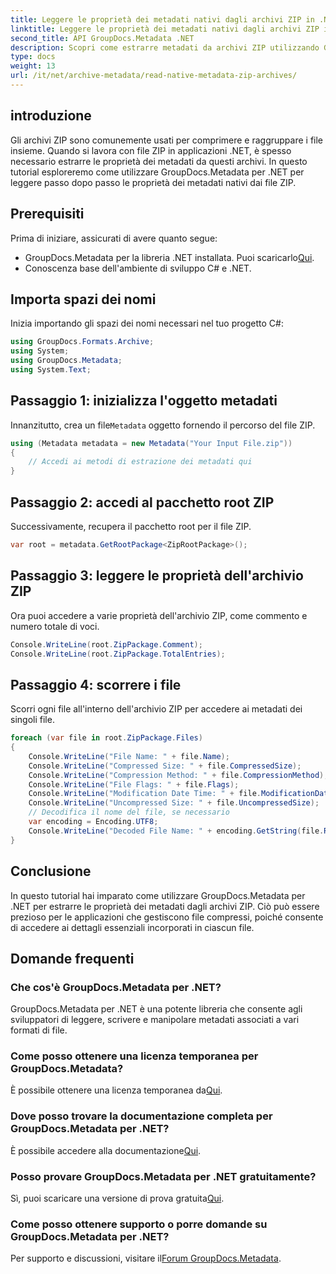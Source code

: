 ```yaml
---
title: Leggere le proprietà dei metadati nativi dagli archivi ZIP in .NET
linktitle: Leggere le proprietà dei metadati nativi dagli archivi ZIP in .NET
second_title: API GroupDocs.Metadata .NET
description: Scopri come estrarre metadati da archivi ZIP utilizzando GroupDocs.Metadata per .NET. Esplora le istruzioni dettagliate per leggere le proprietà native.
type: docs
weight: 13
url: /it/net/archive-metadata/read-native-metadata-zip-archives/
---
```

## introduzione
Gli archivi ZIP sono comunemente usati per comprimere e raggruppare i file insieme. Quando si lavora con file ZIP in applicazioni .NET, è spesso necessario estrarre le proprietà dei metadati da questi archivi. In questo tutorial esploreremo come utilizzare GroupDocs.Metadata per .NET per leggere passo dopo passo le proprietà dei metadati nativi dai file ZIP.
## Prerequisiti
Prima di iniziare, assicurati di avere quanto segue:
- GroupDocs.Metadata per la libreria .NET installata. Puoi scaricarlo[Qui](https://releases.groupdocs.com/metadata/net/).
- Conoscenza base dell'ambiente di sviluppo C# e .NET.

## Importa spazi dei nomi
Inizia importando gli spazi dei nomi necessari nel tuo progetto C#:
```csharp
using GroupDocs.Formats.Archive;
using System;
using GroupDocs.Metadata;
using System.Text;
```
## Passaggio 1: inizializza l'oggetto metadati
 Innanzitutto, crea un file`Metadata` oggetto fornendo il percorso del file ZIP.
```csharp
using (Metadata metadata = new Metadata("Your Input File.zip"))
{
    // Accedi ai metodi di estrazione dei metadati qui
}
```
## Passaggio 2: accedi al pacchetto root ZIP
Successivamente, recupera il pacchetto root per il file ZIP.
```csharp
var root = metadata.GetRootPackage<ZipRootPackage>();
```
## Passaggio 3: leggere le proprietà dell'archivio ZIP
Ora puoi accedere a varie proprietà dell'archivio ZIP, come commento e numero totale di voci.
```csharp
Console.WriteLine(root.ZipPackage.Comment);
Console.WriteLine(root.ZipPackage.TotalEntries);
```
## Passaggio 4: scorrere i file
Scorri ogni file all'interno dell'archivio ZIP per accedere ai metadati dei singoli file.
```csharp
foreach (var file in root.ZipPackage.Files)
{
    Console.WriteLine("File Name: " + file.Name);
    Console.WriteLine("Compressed Size: " + file.CompressedSize);
    Console.WriteLine("Compression Method: " + file.CompressionMethod);
    Console.WriteLine("File Flags: " + file.Flags);
    Console.WriteLine("Modification Date Time: " + file.ModificationDateTime);
    Console.WriteLine("Uncompressed Size: " + file.UncompressedSize);
    // Decodifica il nome del file, se necessario
    var encoding = Encoding.UTF8;
    Console.WriteLine("Decoded File Name: " + encoding.GetString(file.RawName));
}
```

## Conclusione
In questo tutorial hai imparato come utilizzare GroupDocs.Metadata per .NET per estrarre le proprietà dei metadati dagli archivi ZIP. Ciò può essere prezioso per le applicazioni che gestiscono file compressi, poiché consente di accedere ai dettagli essenziali incorporati in ciascun file.

## Domande frequenti
### Che cos'è GroupDocs.Metadata per .NET?
GroupDocs.Metadata per .NET è una potente libreria che consente agli sviluppatori di leggere, scrivere e manipolare metadati associati a vari formati di file.
### Come posso ottenere una licenza temporanea per GroupDocs.Metadata?
 È possibile ottenere una licenza temporanea da[Qui](https://purchase.groupdocs.com/temporary-license/).
### Dove posso trovare la documentazione completa per GroupDocs.Metadata per .NET?
 È possibile accedere alla documentazione[Qui](https://reference.groupdocs.com/metadata/net/).
### Posso provare GroupDocs.Metadata per .NET gratuitamente?
 Sì, puoi scaricare una versione di prova gratuita[Qui](https://releases.groupdocs.com/).
### Come posso ottenere supporto o porre domande su GroupDocs.Metadata per .NET?
 Per supporto e discussioni, visitare il[Forum GroupDocs.Metadata](https://forum.groupdocs.com/c/metadata/14).